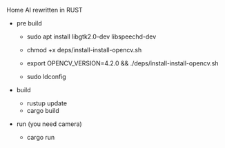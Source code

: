 

Home AI rewritten in RUST

- pre build
  - sudo apt install libgtk2.0-dev  libspeechd-dev 

  - chmod +x deps/install-install-opencv.sh
  - export OPENCV_VERSION=4.2.0 && ./deps/install-install-opencv.sh
  - sudo ldconfig

- build   
   - rustup update
   - cargo build

- run (you need camera) 
   - cargo run